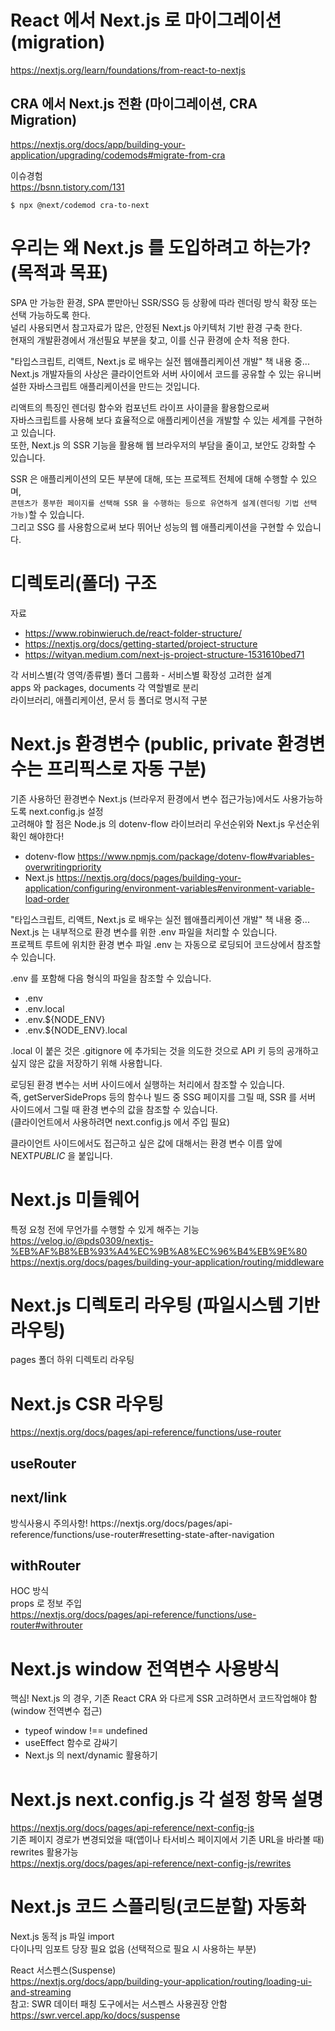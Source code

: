 # React 에서 Next.js 로 마이그레이션 (migration)

https://nextjs.org/learn/foundations/from-react-to-nextjs

## CRA 에서 Next.js 전환 (마이그레이션, CRA Migration)

https://nextjs.org/docs/app/building-your-application/upgrading/codemods#migrate-from-cra

이슈경험  
https://bsnn.tistory.com/131

```
$ npx @next/codemod cra-to-next
```

# 우리는 왜 Next.js 를 도입하려고 하는가? (목적과 목표)

SPA 만 가능한 환경, SPA 뿐만아닌 SSR/SSG 등 상황에 따라 렌더링 방식 확장 또는 선택 가능하도록 한다.  
널리 사용되면서 참고자료가 많은, 안정된 Next.js 아키텍처 기반 환경 구축 한다.  
현재의 개발환경에서 개선필요 부분을 찾고, 이를 신규 환경에 순차 적용 한다.  

"타입스크립트, 리액트, Next.js 로 배우는 실전 웹애플리케이션 개발" 책 내용 중...  
Next.js 개발자들의 사상은 클라이언트와 서버 사이에서 코드를 공유할 수 있는 유니버설한 자바스크립트 애플리케이션을 만드는 것입니다.  

리액트의 특징인 렌더링 함수와 컴포넌트 라이프 사이클을 활용함으로써  
자바스크립트를 사용해 보다 효율적으로 애플리케이션을 개발할 수 있는 세계를 구현하고 있습니다.  
또한, Next.js 의 SSR 기능을 활용해 웹 브라우저의 부담을 줄이고, 보안도 강화할 수 있습니다.  

SSR 은 애플리케이션의 모든 부분에 대해, 또는 프로젝트 전체에 대해 수행할 수 있으며,  
`콘텐츠가 풍부한 페이지를 선택해 SSR 을 수행하는 등으로 유연하게 설계(렌더링 기법 선택 가능)`할 수 있습니다.  
그리고 SSG 를 사용함으로써 보다 뛰어난 성능의 웹 애플리케이션을 구현할 수 있습니다.  

# 디렉토리(폴더) 구조

자료
- https://www.robinwieruch.de/react-folder-structure/
- https://nextjs.org/docs/getting-started/project-structure
- https://wityan.medium.com/next-js-project-structure-1531610bed71

각 서비스별(각 영역/종류별) 폴더 그룹화 - 서비스별 확장성 고려한 설계  
apps 와 packages, documents 각 역할별로 분리  
라이브러리, 애플리케이션, 문서 등 폴더로 명시적 구분  

# Next.js 환경변수 (public, private 환경변수는 프리픽스로 자동 구분)

기존 사용하던 환경변수 Next.js (브라우저 환경에서 변수 접근가능)에서도 사용가능하도록 next.config.js 설정  
고려해야 할 점은 Node.js 의 dotenv-flow 라이브러리 우선순위와 Next.js 우선순위 확인 해야한다!  

- dotenv-flow
https://www.npmjs.com/package/dotenv-flow#variables-overwritingpriority  
- Next.js
https://nextjs.org/docs/pages/building-your-application/configuring/environment-variables#environment-variable-load-order  

"타입스크립트, 리액트, Next.js 로 배우는 실전 웹애플리케이션 개발" 책 내용 중...  
Next.js 는 내부적으로 환경 변수를 위한 .env 파일을 처리할 수 있습니다.  
프로젝트 루트에 위치한 환경 변수 파일 .env 는 자동으로 로딩되어 코드상에서 참조할 수 있습니다.   

.env 를 포함해 다음 형식의 파일을 참조할 수 있습니다.
- .env
- .env.local
- .env.${NODE_ENV}
- .env.${NODE_ENV}.local

.local 이 붙은 것은 .gitignore 에 추가되는 것을 의도한 것으로 API 키 등의 공개하고 싶지 않은 값을 저장하기 위해 사용합니다.

로딩된 환경 변수는 서버 사이드에서 실행하는 처리에서 참조할 수 있습니다.  
즉, getServerSideProps 등의 함수나 빌드 중 SSG 페이지를 그릴 때, SSR 를 서버 사이드에서 그릴 때 환경 변수의 값을 참조할 수 있습니다.  
(클라이언트에서 사용하려면 next.config.js 에서 주입 필요)  

클라이언트 사이드에서도 접근하고 싶은 값에 대해서는 환경 변수 이름 앞에 NEXT*PUBLIC* 을 붙입니다.  

# Next.js 미들웨어

특정 요청 전에 무언가를 수행할 수 있게 해주는 기능  
https://velog.io/@pds0309/nextjs-%EB%AF%B8%EB%93%A4%EC%9B%A8%EC%96%B4%EB%9E%80  
https://nextjs.org/docs/pages/building-your-application/routing/middleware  

# Next.js 디렉토리 라우팅 (파일시스템 기반 라우팅)

pages 폴더 하위 디렉토리 라우팅  

# Next.js CSR 라우팅

https://nextjs.org/docs/pages/api-reference/functions/use-router

## useRouter

## next/link

<Link /> 방식사용시 주의사항!  
https://nextjs.org/docs/pages/api-reference/functions/use-router#resetting-state-after-navigation  

## withRouter

HOC 방식  
props 로 정보 주입  
https://nextjs.org/docs/pages/api-reference/functions/use-router#withrouter  

# Next.js window 전역변수 사용방식

핵심! Next.js 의 경우, 기존 React CRA 와 다르게 SSR 고려하면서 코드작업해야 함 (window 전역변수 접근)  
- typeof window !== undefined  
- useEffect 함수로 감싸기  
- Next.js 의 next/dynamic 활용하기  

# Next.js next.config.js 각 설정 항목 설명

https://nextjs.org/docs/pages/api-reference/next-config-js  
기존 페이지 경로가 변경되었을 때(앱이나 타서비스 페이지에서 기존 URL을 바라볼 때) rewrites 활용가능  
https://nextjs.org/docs/pages/api-reference/next-config-js/rewrites  

# Next.js 코드 스플리팅(코드분할) 자동화

Next.js 동적 js 파일 import  
다이나믹 임포트 당장 필요 없음 (선택적으로 필요 시 사용하는 부분)  

React 서스펜스(Suspense)  
https://nextjs.org/docs/app/building-your-application/routing/loading-ui-and-streaming  
참고: SWR 데이터 패칭 도구에서는 서스펜스 사용권장 안함  
https://swr.vercel.app/ko/docs/suspense









